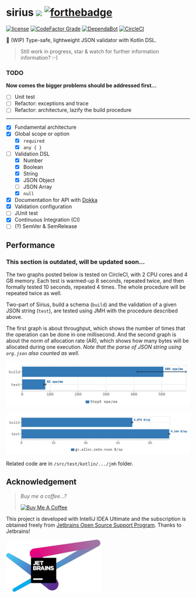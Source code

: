 # sirius [![](https://forthebadge.com/images/badges/built-with-love.svg)](https://forthebadge.com)  [![forthebadge](https://forthebadge.com/images/badges/powered-by-electricity.svg)](https://forthebadge.com)

[![license](https://img.shields.io/github/license/Ray-Eldath/sirius?style=flat-square)](https://github.com/Ray-Eldath/sirius/blob/master/LICENSE) [![CodeFactor Grade](https://img.shields.io/codefactor/grade/github/Ray-Eldath/sirius/master?style=flat-square)](https://www.codefactor.io/repository/github/ray-eldath/sirius) [![DependaBot](https://flat.badgen.net/dependabot/Ray-Eldath/sirius/?icon=dependabot)](https://app.dependabot.com/accounts/Ray-Eldath/repos/203621031) [![CircleCI](https://img.shields.io/circleci/build/github/Ray-Eldath/sirius?logo=circleci&style=flat-square)](https://circleci.com/gh/Ray-Eldath/sirius)

:construction: (WIP) Type-safe, lightweight JSON validator with Kotlin DSL.

> Still work in progress, star & watch for further information information? :-)

### TODO

**Now comes the bigger problems should be addressed first...**
 - [ ] Unit test
 - [ ] Refactor: exceptions and trace
 - [ ] Refactor: architecture, lazify the build procedure

---

 - [X] Fundamental architecture
 - [X] Global scope or option
   - [X] `required`
   - [X] `any { }`
 - [ ] Validation DSL
   - [X] Number
   - [X] Boolean
   - [X] String
   - [X] JSON Object
   - [ ] JSON Array
   - [X] `null`
 - [X] Documentation for API with [Dokka](https://github.com/Kotlin/dokka)
 - [X] Validation configuration
 - [ ] JUnit test
 - [X] Continuous Integration (CI)
 - [ ] (?) SemVer & SemRelease

## Performance

### This section is outdated, will be updated soon...

The two graphs posted below is tested on CircleCI, with 2 CPU cores and 4 GB memory. Each test is warmed-up 8 seconds, repeated twice, and then formally tested 10 seconds, repeated 4 times. The whole procedure will be repeated twice as well. 

Two-part of Sirius, build a schema (`build`) and the validation of a given JSON string (`test`), are tested using JMH with the procedure described above.

The first graph is about throughput, which shows the number of times that the operation can be done in one millisecond. And the second graph is about the norm of allocation rate (AR), which shows how many bytes will be allocated during one execution. *Note that the parse of JSON string using `org.json` also counted as well.*

![Performance: Throughput](img/perf-thrpt.jpg)

![Performance: Allocation Rate per operation](img/perf-ar-norm.jpg)


Related code are in `/src/test/kotlin/.../jmh` folder.

## Acknowledgement

> *Buy me a coffee...?*
> 
> <a href="https://www.buymeacoffee.com/RayEldath" target="_blank"><img src="https://cdn.buymeacoffee.com/buttons/default-blue.png" alt="Buy Me A Coffee" style="height: 51px !important;width: 217px !important;" ></a>

This project is developed with IntelliJ IDEA Ultimate and the subscription is obtained freely from [Jetbrains Open Source Support Program](https://www.jetbrains.com/community/opensource/). Thanks to Jetbrains!

[![Jetbrains logo](img/jetbrains-variant-4.jpg)](https://www.jetbrains.com/?from=sirius)
